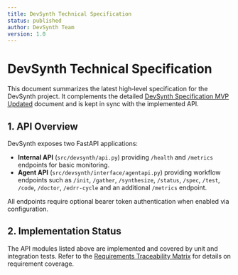 ```yaml
---
title: DevSynth Technical Specification
status: published
author: DevSynth Team
version: 1.0
---
```


# DevSynth Technical Specification

This document summarizes the latest high‑level specification for the DevSynth project. It complements the detailed [DevSynth Specification MVP Updated](devsynth_specification_mvp_updated.md) document and is kept in sync with the implemented API.

## 1. API Overview

DevSynth exposes two FastAPI applications:

- **Internal API** (`src/devsynth/api.py`) providing `/health` and `/metrics` endpoints for basic monitoring.
- **Agent API** (`src/devsynth/interface/agentapi.py`) providing workflow endpoints such as `/init`, `/gather`, `/synthesize`, `/status`, `/spec`, `/test`, `/code`, `/doctor`, `/edrr-cycle` and an additional `/metrics` endpoint.

All endpoints require optional bearer token authentication when enabled via configuration.

## 2. Implementation Status

The API modules listed above are implemented and covered by unit and integration tests. Refer to the [Requirements Traceability Matrix](../requirements_traceability.md) for details on requirement coverage.

